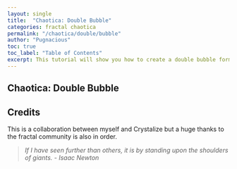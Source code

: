 ```yaml
---
layout: single
title:  "Chaotica: Double Bubble"
categories: fractal chaotica
permalink: "/chaotica/double/bubble"
author: "Pugnacious"
toc: true
toc_label: "Table of Contents"
excerpt: This tutorial will show you how to create a double bubble form with chaotica.
---
```


## Chaotica: Double Bubble

## Credits

This is a collaboration between myself and Crystalize but a huge thanks to the fractal community is also in order.

> *If I have seen further than others, it is by standing upon the shoulders of giants.  - Isaac Newton*


